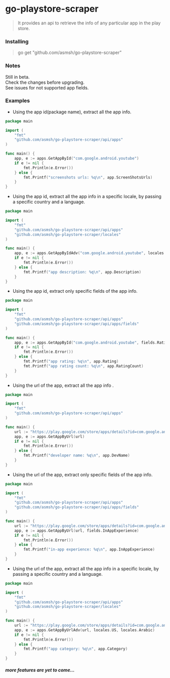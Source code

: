 # go-playstore-scraper
> It provides an api to retrieve the info of any particular app in the play store.

### Installing
> go get "github.com/asmsh/go-playstore-scraper"

### Notes
Still in beta.  
Check the changes before upgrading.    
See issues for not supported app fields.

### Examples

* Using the app id(package name), extract all the app info. 
```go
package main

import (
	"fmt"
	"github.com/asmsh/go-playstore-scraper/api/apps"
)

func main() {
	app, e := apps.GetAppById("com.google.android.youtube")
	if e != nil {
		fmt.Println(e.Error())
	} else {
		fmt.Printf("screenshots urls: %q\n", app.ScreenShotsUrls)
	}
}
```

* Using the app id, extract all the app info in a specific locale, by passing a specific
country and a language.
```go
package main

import (
	"fmt"
	"github.com/asmsh/go-playstore-scraper/api/apps"
	"github.com/asmsh/go-playstore-scraper/locales"
)

func main() {
	app, e := apps.GetAppByIdAdv("com.google.android.youtube", locales.US, locales.Arabic)
	if e != nil {
		fmt.Println(e.Error())
	} else {
		fmt.Printf("app description: %q\n", app.Description)
	}
}
```

* Using the app id, extract only specific fields of the app info.
```go
package main

import (
	"fmt"
	"github.com/asmsh/go-playstore-scraper/api/apps"
	"github.com/asmsh/go-playstore-scraper/api/apps/fields"
)

func main() {
	app, e := apps.GetAppById("com.google.android.youtube", fields.Rating, fields.RatingCount)
	if e != nil {
		fmt.Println(e.Error())
	} else {
		fmt.Printf("app rating: %q\n", app.Rating)
		fmt.Printf("app rating count: %q\n", app.RatingCount)
	}
}
``` 

* Using the url of the app, extract all the app info .
```go
package main

import (
	"fmt"
	"github.com/asmsh/go-playstore-scraper/api/apps"
)

func main() {
	url := "https://play.google.com/store/apps/details?id=com.google.android.youtube"
	app, e := apps.GetAppByUrl(url)
	if e != nil {
		fmt.Println(e.Error())
	} else {
		fmt.Printf("developer name: %q\n", app.DevName)
	}
}
``` 

* Using the url of the app, extract only specific fields of the app info.
```go
package main

import (
	"fmt"
	"github.com/asmsh/go-playstore-scraper/api/apps"
	"github.com/asmsh/go-playstore-scraper/api/apps/fields"
)

func main() {
	url := "https://play.google.com/store/apps/details?id=com.google.android.youtube"
	app, e := apps.GetAppByUrl(url, fields.InAppExperience)
	if e != nil {
		fmt.Println(e.Error())
	} else {
		fmt.Printf("in-app experience: %q\n", app.InAppExperience)
	}
}
``` 

* Using the url of the app, extract all the app info in a specific locale, by passing a specific 
country and a language.
```go
package main

import (
	"fmt"
	"github.com/asmsh/go-playstore-scraper/api/apps"
	"github.com/asmsh/go-playstore-scraper/locales"
)

func main() {
	url := "https://play.google.com/store/apps/details?id=com.google.android.youtube"
	app, e := apps.GetAppByUrlAdv(url, locales.US, locales.Arabic)
	if e != nil {
		fmt.Println(e.Error())
	} else {
		fmt.Printf("app category: %q\n", app.Category)
	}
}
```

##### more features are yet to come...